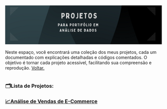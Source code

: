 ![](https://github.com/DuduTrindade/Portifolio/blob/main/Projetos/img/CAPA.png)

Neste espaço, você encontrará uma coleção dos meus projetos, cada um documentado com explicações detalhadas e códigos comentados. 
O objetivo é tornar cada projeto acessível, facilitando sua compreensão e reprodução. <a href="https://github.com/DuduTrindade/Portifolio?tab=readme-ov-file#-projetos">Voltar. </a>
#
<h3>🗂️Lista de Projetos:</h3>
<h3>
	<a href="https://github.com/DuduTrindade/Portifolio/tree/main/Projetos/Projeto%2001%20-%20An%C3%A1lise%20de%20Vendas">
		📈Análise de Vendas de E-Commerce
	</a>
</h3>
